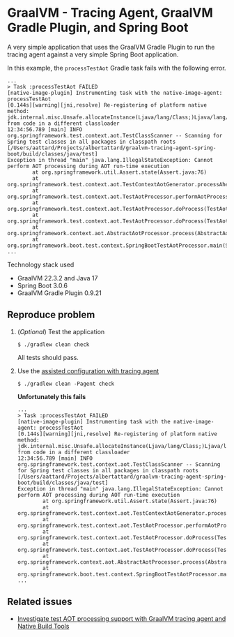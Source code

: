 # GraalVM - Tracing Agent, GraalVM Gradle Plugin, and Spring Boot

A very simple application that uses the GraalVM Gradle Plugin to run the tracing
agent against a very simple Spring Boot application.

In this example, the `processTestAot` Gradle task fails with the following
error.

```
...
> Task :processTestAot FAILED
[native-image-plugin] Instrumenting task with the native-image-agent: processTestAot
[0.144s][warning][jni,resolve] Re-registering of platform native method: jdk.internal.misc.Unsafe.allocateInstance(Ljava/lang/Class;)Ljava/lang/Object; from code in a different classloader
12:34:56.789 [main] INFO org.springframework.test.context.aot.TestClassScanner -- Scanning for Spring test classes in all packages in classpath roots [/Users/aattard/Projects/albertattard/graalvm-tracing-agent-spring-boot/build/classes/java/test]
Exception in thread "main" java.lang.IllegalStateException: Cannot perform AOT processing during AOT run-time execution
        at org.springframework.util.Assert.state(Assert.java:76)
        at org.springframework.test.context.aot.TestContextAotGenerator.processAheadOfTime(TestContextAotGenerator.java:126)
        at org.springframework.test.context.aot.TestAotProcessor.performAotProcessing(TestAotProcessor.java:91)
        at org.springframework.test.context.aot.TestAotProcessor.doProcess(TestAotProcessor.java:72)
        at org.springframework.test.context.aot.TestAotProcessor.doProcess(TestAotProcessor.java:39)
        at org.springframework.context.aot.AbstractAotProcessor.process(AbstractAotProcessor.java:82)
        at org.springframework.boot.test.context.SpringBootTestAotProcessor.main(SpringBootTestAotProcessor.java:63)
...
```

Technology stack used

- GraalVM 22.3.2 and Java 17
- Spring Boot 3.0.6
- GraalVM Gradle Plugin 0.9.21

## Reproduce problem

1. (_Optional_) Test the application

   ```shell
   $ ./gradlew clean check
   ```

   All tests should pass.

2. Use the
   [assisted configuration with tracing agent](https://www.graalvm.org/latest/reference-manual/native-image/guides/use-reachability-metadata-repository-gradle/)

   ```shell
   $ ./gradlew clean -Pagent check
   ```

   **Unfortunately this fails**

   ```
   ...
   > Task :processTestAot FAILED
   [native-image-plugin] Instrumenting task with the native-image-agent: processTestAot
   [0.144s][warning][jni,resolve] Re-registering of platform native method: jdk.internal.misc.Unsafe.allocateInstance(Ljava/lang/Class;)Ljava/lang/Object; from code in a different classloader
   12:34:56.789 [main] INFO org.springframework.test.context.aot.TestClassScanner -- Scanning for Spring test classes in all packages in classpath roots [/Users/aattard/Projects/albertattard/graalvm-tracing-agent-spring-boot/build/classes/java/test]
   Exception in thread "main" java.lang.IllegalStateException: Cannot perform AOT processing during AOT run-time execution
           at org.springframework.util.Assert.state(Assert.java:76)
           at org.springframework.test.context.aot.TestContextAotGenerator.processAheadOfTime(TestContextAotGenerator.java:126)
           at org.springframework.test.context.aot.TestAotProcessor.performAotProcessing(TestAotProcessor.java:91)
           at org.springframework.test.context.aot.TestAotProcessor.doProcess(TestAotProcessor.java:72)
           at org.springframework.test.context.aot.TestAotProcessor.doProcess(TestAotProcessor.java:39)
           at org.springframework.context.aot.AbstractAotProcessor.process(AbstractAotProcessor.java:82)
           at org.springframework.boot.test.context.SpringBootTestAotProcessor.main(SpringBootTestAotProcessor.java:63)
   ...
   ```

## Related issues

- [Investigate test AOT processing support with GraalVM tracing agent and Native Build Tools](https://github.com/spring-projects/spring-boot/issues/35445)
